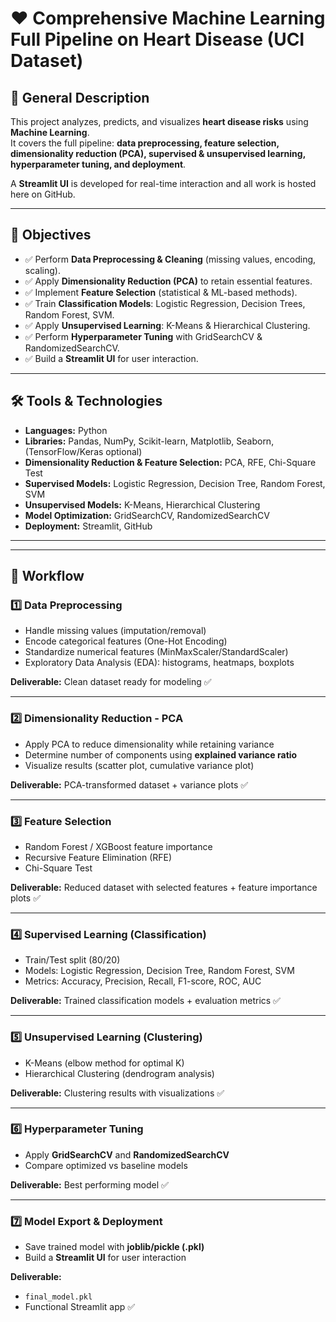 # ❤️ Comprehensive Machine Learning Full Pipeline on Heart Disease (UCI Dataset)

## 📌 General Description
This project analyzes, predicts, and visualizes **heart disease risks** using **Machine Learning**.  
It covers the full pipeline: **data preprocessing, feature selection, dimensionality reduction (PCA), supervised & unsupervised learning, hyperparameter tuning, and deployment**.  

A **Streamlit UI** is developed for real-time interaction and all work is hosted here on GitHub.

---

## 🎯 Objectives
- ✅ Perform **Data Preprocessing & Cleaning** (missing values, encoding, scaling).  
- ✅ Apply **Dimensionality Reduction (PCA)** to retain essential features.  
- ✅ Implement **Feature Selection** (statistical & ML-based methods).  
- ✅ Train **Classification Models**: Logistic Regression, Decision Trees, Random Forest, SVM.  
- ✅ Apply **Unsupervised Learning**: K-Means & Hierarchical Clustering.  
- ✅ Perform **Hyperparameter Tuning** with GridSearchCV & RandomizedSearchCV.  
- ✅ Build a **Streamlit UI** for user interaction.  

---

## 🛠 Tools & Technologies
- **Languages:** Python  
- **Libraries:** Pandas, NumPy, Scikit-learn, Matplotlib, Seaborn, (TensorFlow/Keras optional)  
- **Dimensionality Reduction & Feature Selection:** PCA, RFE, Chi-Square Test  
- **Supervised Models:** Logistic Regression, Decision Tree, Random Forest, SVM  
- **Unsupervised Models:** K-Means, Hierarchical Clustering  
- **Model Optimization:** GridSearchCV, RandomizedSearchCV  
- **Deployment:** Streamlit, GitHub  

---


---

## 🔬 Workflow

### 1️⃣ Data Preprocessing
- Handle missing values (imputation/removal)  
- Encode categorical features (One-Hot Encoding)  
- Standardize numerical features (MinMaxScaler/StandardScaler)  
- Exploratory Data Analysis (EDA): histograms, heatmaps, boxplots  

**Deliverable:** Clean dataset ready for modeling ✅  

---

### 2️⃣ Dimensionality Reduction - PCA
- Apply PCA to reduce dimensionality while retaining variance  
- Determine number of components using **explained variance ratio**  
- Visualize results (scatter plot, cumulative variance plot)  

**Deliverable:** PCA-transformed dataset + variance plots ✅  

---

### 3️⃣ Feature Selection
- Random Forest / XGBoost feature importance  
- Recursive Feature Elimination (RFE)  
- Chi-Square Test  

**Deliverable:** Reduced dataset with selected features + feature importance plots ✅  

---

### 4️⃣ Supervised Learning (Classification)
- Train/Test split (80/20)  
- Models: Logistic Regression, Decision Tree, Random Forest, SVM  
- Metrics: Accuracy, Precision, Recall, F1-score, ROC, AUC  

**Deliverable:** Trained classification models + evaluation metrics ✅  

---

### 5️⃣ Unsupervised Learning (Clustering)
- K-Means (elbow method for optimal K)  
- Hierarchical Clustering (dendrogram analysis)  

**Deliverable:** Clustering results with visualizations ✅  

---

### 6️⃣ Hyperparameter Tuning
- Apply **GridSearchCV** and **RandomizedSearchCV**  
- Compare optimized vs baseline models  

**Deliverable:** Best performing model ✅  

---

### 7️⃣ Model Export & Deployment
- Save trained model with **joblib/pickle (.pkl)**  
- Build a **Streamlit UI** for user interaction  

**Deliverable:**  
- `final_model.pkl`  
- Functional Streamlit app ✅  


